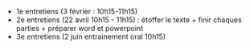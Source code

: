 - 1e entretiens (3 février : 10h15-11h15)
- 2e entretiens (22 avril 10h15 - 11h15) : étoffer le texte + finir chaques parties + préparer word et powerpoint
- 3e entretiens (2 juin entrainement oral 10h15)
